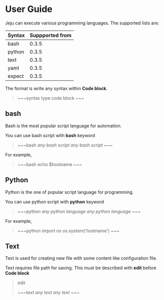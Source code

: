 # User Guide

Jeju can execute various programming languages.
The supported lists are:

Syntax | Suppported from
----    | ----
bash    | 0.3.5
python  | 0.3.5
text    | 0.3.5
yaml    | 0.3.5
expect  | 0.3.5

The format is write any syntax within **Code block**.

> \~\~\~syntax type
> code block
> \~\~\~

## bash

Bash is the most popular script language for automation.

You can use bash script with **bash** keyword

> \~\~\~bash
> *any bash script*
> *any bash script*
> \~\~\~

For example,

> \~\~\~bash
> echo $hostname
>\~\~\~


## Python

Python is the one of popular script language for programming.

You can use python script with **python** keyword

> \~\~\~python
> *any python language*
> *any python language*
> \~\~\~

For example,

> \~\~\~python
> import os
> os.system('hostname')
> \~\~\~

## Text

Text is used for creating new file with some content like configuration file.

Text requires file path for saving. This must be described with **edit <file path>** before **Code block** 

> edit *<file path>*
> 
> \~\~\~text
> *any text*
> *any text*
> \~\~\~


